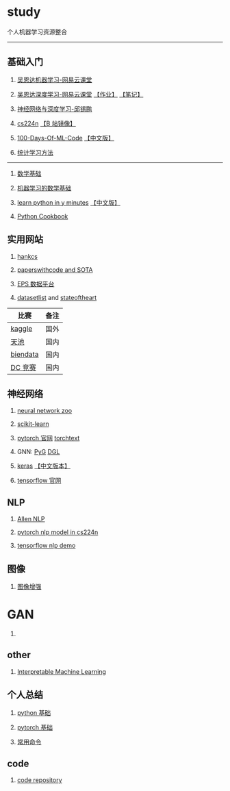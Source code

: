 <base target="_blank" />

# study

个人机器学习资源整合

---

## 基础入门

1. [吴恩达机器学习-网易云课堂](https://study.163.com/course/introduction/1004570029.htm)

1. [吴恩达深度学习-网易云课堂](https://mooc.study.163.com/smartSpec/detail/1001319001.htm) [【作业】](https://github.com/stormstone/deeplearning.ai) [【笔记】](http://www.ai-start.com/dl2017/)

1. [神经网络与深度学习-邱锡鹏](https://nndl.github.io/)

1. [cs224n](https://cs224d.stanford.edu/) [【B 站镜像】](https://www.bilibili.com/video/av46216519)

1. [100-Days-Of-ML-Code](https://github.com/Avik-Jain/100-Days-Of-ML-Code) [【中文版】](https://github.com/MLEveryday/100-Days-Of-ML-Code)

1. [统计学习方法](https://github.com/fengdu78/lihang-code)

---

1. [数学基础](http://www.ai-start.com/dl2017/html/math.html)

1. [机器学习的数学基础](https://zhuanlan.zhihu.com/p/25197792)

1. [learn python in y minutes](https://learnxinyminutes.com/docs/python3/) [【中文版】](https://learnxinyminutes.com/docs/zh-cn/python3-cn/)

1. [Python Cookbook](https://python3-cookbook.readthedocs.io/zh_CN/latest/)

## 实用网站

1. [hankcs](http://www.hankcs.com/)

2. [paperswithcode and SOTA](https://paperswithcode.com/)

1. [EPS 数据平台](http://olap.epsnet.com.cn/)

1. [datasetlist](https://www.datasetlist.com/) and [stateoftheart](https://www.stateoftheart.ai/)

| 比赛                                  | 备注 |
| ------------------------------------- | ---- |
| [kaggle](https://www.kaggle.com/)     | 国外 |
| [天池](https://tianchi.aliyun.com/)   | 国内 |
| [biendata](https://www.biendata.com/) | 国内 |
| [DC 竞赛](http://www.dcjingsai.com/)  | 国内 |

## 神经网络

1. [neural network zoo](http://www.asimovinstitute.org/neural-network-zoo/)

1. [scikit-learn](https://scikit-learn.org/)

1. [pytorch 官网](https://pytorch.org/) [torchtext](https://torchtext.readthedocs.io/)

1. GNN: [PyG](https://rusty1s.github.io/pytorch_geometric/) [DGL](https://www.dgl.ai/)

1. [keras](https://keras.io/) [【中文版本】](https://keras.io/zh/)

1. [tensorflow 官网](https://www.tensorflow.org/)

## NLP

1. [Allen NLP](https://allennlp.org/)

1. [pytorch nlp model in cs224n](https://github.com/DSKSD/DeepNLP-models-Pytorch)

1. [tensorflow nlp demo](https://github.com/huseinzol05/NLP-Models-Tensorflow)

## 图像

1. [图像增强](https://imgaug.readthedocs.io/)

# GAN

1. []()

## other

1. [Interpretable Machine Learning](https://christophm.github.io/interpretable-ml-book/index.html)

## 个人总结

1. [python 基础](markdown/python基础.md)

1. [pytorch 基础](markdown/pytorch基础.md)

1. [常用命令](/markdown/常用命令.md)

## code

1. [code repository](https://github.com/yuwl798180/ai-source/tree/master/code)
